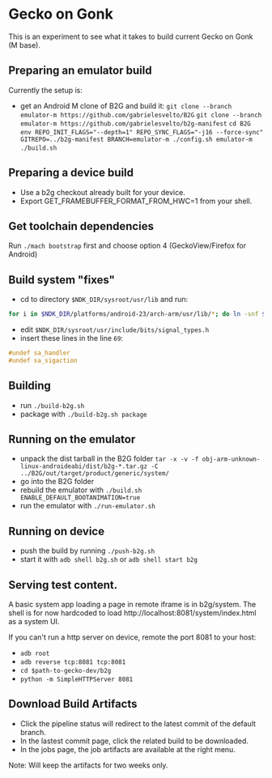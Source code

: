 # Gecko on Gonk

This is an experiment to see what it takes to build current Gecko on Gonk (M base).

## Preparing an emulator build
Currently the setup is:
- get an Android M clone of B2G and build it:
  `git clone --branch emulator-m https://github.com/gabrielesvelto/B2G`
  `git clone --branch emulator-m https://github.com/gabrielesvelto/b2g-manifest`
  `cd B2G`
  `env REPO_INIT_FLAGS="--depth=1" REPO_SYNC_FLAGS="-j16 --force-sync" GITREPO=../b2g-manifest BRANCH=emulator-m ./config.sh emulator-m`
  `./build.sh`

## Preparing a device build
- Use a b2g checkout already built for your device.
- Export GET_FRAMEBUFFER_FORMAT_FROM_HWC=1 from your shell.

## Get toolchain dependencies
Run `./mach bootstrap` first and choose option 4 (GeckoView/Firefox for Android)

## Build system "fixes"
- cd to directory `$NDK_DIR/sysroot/usr/lib` and run:
```bash
for i in $NDK_DIR/platforms/android-23/arch-arm/usr/lib/*; do ln -snf $i .; done
```
- edit `$NDK_DIR/sysroot/usr/include/bits/signal_types.h`
- insert these lines in the line `69`:
```c
#undef sa_handler
#undef sa_sigaction
```

## Building
- run `./build-b2g.sh`
- package with `./build-b2g.sh package`

## Running on the emulator
- unpack the dist tarball in the B2G folder `tar -x -v -f obj-arm-unknown-linux-androideabi/dist/b2g-*.tar.gz -C ../B2G/out/target/product/generic/system/`
- go into the B2G folder
- rebuild the emulator with `./build.sh ENABLE_DEFAULT_BOOTANIMATION=true`
- run the emulator with `./run-emulator.sh`

## Running on device
- push the build by running `./push-b2g.sh`
- start it with `adb shell b2g.sh` or `adb shell start b2g`

## Serving test content.

A basic system app loading a page in remote iframe is in b2g/system. The shell is for now hardcoded to load http://localhost:8081/system/index.html as a system UI.

If you can't run a http server on device, remote the port 8081 to your host:
- `adb root`
- `adb reverse tcp:8081 tcp:8081`
- `cd $path-to-gecko-dev/b2g`
- `python -m SimpleHTTPServer 8081`

## Download Build Artifacts
- Click the pipeline status will redirect to the latest commit of the default branch.
- In the lastest commit page, click the related build to be downloaded.
- In the jobs page, the job artifacts are available at the right menu.

Note: Will keep the artifacts for two weeks only.
